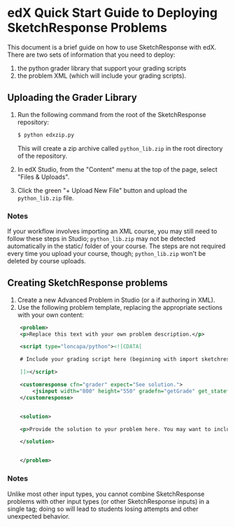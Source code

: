 # edX Quick Start Guide to Deploying SketchResponse Problems

This document is a brief guide on how to use SketchResponse with edX. There are two sets of information that you need to deploy:

1. the python grader library that support your grading scripts
2. the problem XML (which will include your grading scripts).

## Uploading the Grader Library

1. Run the following command from the root of the SketchResponse repository:

   ```sh
   $ python edxzip.py
   ```

   This will create a zip archive called `python_lib.zip` in the root directory of the repository.

2. In edX Studio, from the "Content" menu at the top of the page, select "Files & Uploads".
3. Click the green "+ Upload New File" button and upload the `python_lib.zip` file.

### Notes

If your workflow involves importing an XML course, you may still need to follow these steps in Studio; `python_lib.zip` may not be detected automatically in the static/ folder of your course. The steps are not required every time you upload your course, though; `python_lib.zip` won't be deleted by course uploads.

## Creating SketchResponse problems

1. Create a new Advanced Problem in Studio (or a <problem> if authoring in XML).
2. Use the following problem template, replacing the appropriate sections with your own content:

```xml
    <problem>
    <p>Replace this text with your own problem description.</p>

    <script type="loncapa/python"><![CDATA[

    # Include your grading script here (beginning with import sketchresponse)

    ]]></script>

    <customresponse cfn="grader" expect="See solution.">
        <jsinput width="800" height="550" gradefn="getGrade" get_statefn="getState" set_statefn="setState" html_file="https://sketch-response.now.sh/sketch-tool/v1/index.html#$problemconfig" sop="false"/>
    </customresponse>


    <solution>

    <p>Provide the solution to your problem here. You may want to include an image of a correct solution as well as text.</p>

    </solution>


    </problem>
```

### Notes

Unlike most other input types, you cannot combine SketchResponse problems with other input types (or other SketchResponse inputs) in a single <problem> tag; doing so will lead to students losing attempts and other unexpected behavior.


